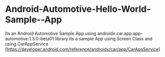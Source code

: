 # Android-Automotive-Hello-World-Sample--App
Its an Android Automotive Sample App using androidx.car.app:app-automotive:1.3.0-beta01 library
Its a sample App using Screen Class and using CarAppService [https://developer.android.com/reference/androidx/car/app/CarAppService]

